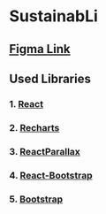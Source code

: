 # SustainabLi
## [Figma Link](https://www.figma.com/file/peDxkBeARGZ37LKWYj38Lh/GreenIT?type=design&node-id=0-1&t=PmBINhxng6E4vmpC-0)

## Used Libraries

### 1. [React](https://react.dev)
### 2. [Recharts](https://recharts.org/en-US/api)
### 3. [ReactParallax](https://react-scroll-parallax.damnthat.tv/docs/examples/banners)
### 4. [React-Bootstrap](https://react-bootstrap.github.io/components/alerts)
### 5. [Bootstrap](https://getbootstrap.com/docs/5.3/getting-started/introduction/)